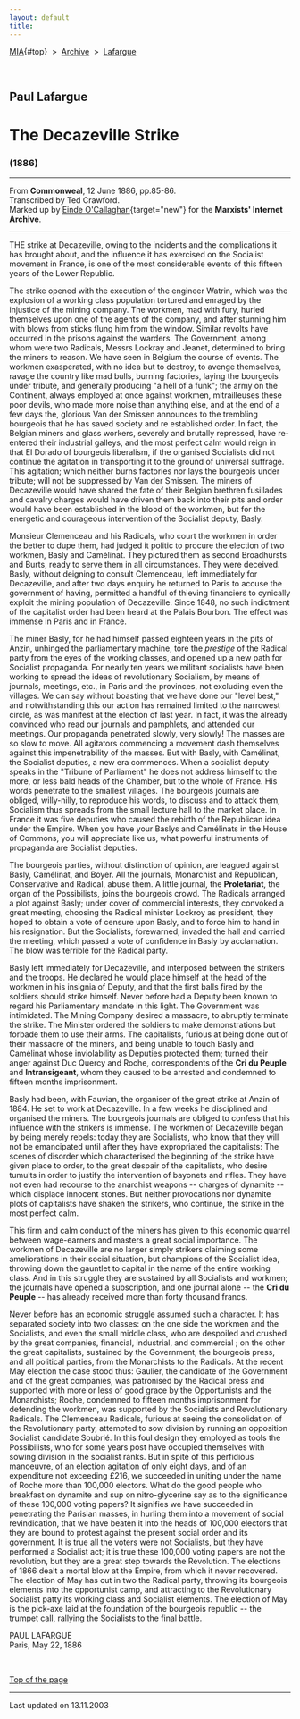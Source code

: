 ```yaml
---
layout: default
title: 
---
```

[MIA](../../../../index.htm){#top}  \> 
[Archive](../../../index.htm)  \>  [Lafargue](../../index.htm)

 

## Paul Lafargue

# The Decazeville Strike

### (1886)

------------------------------------------------------------------------

From **Commonweal**, 12 June 1886, pp.85-86.\
Transcribed by Ted Crawford.\
Marked up by [Einde
O'Callaghan](../../../../admin/volunteers/biographies/eocallaghan.htm){target="new"}
for the **Marxists' Internet Archive**.

------------------------------------------------------------------------

THE strike at Decazeville, owing to the incidents and the complications
it has brought about, and the influence it has exercised on the
Socialist movement in France, is one of the most considerable events of
this fifteen years of the Lower Republic.

The strike opened with the execution of the engineer Watrin, which was
the explosion of a working class population tortured and enraged by the
injustice of the mining company. The workmen, mad with fury, hurled
themselves upon one of the agents of the company, and after stunning him
with blows from sticks flung him from the window. Similar revolts have
occurred in the prisons against the warders. The Government, among whom
were two Radicals, Messrs Lockray and Jeanet, determined to bring the
miners to reason. We have seen in Belgium the course of events. The
workmen exasperated, with no idea but to destroy, to avenge themselves,
ravage the country like mad bulls, burning factories, laying the
bourgeois under tribute, and generally producing "a hell of a funk"; the
army on the Continent, always employed at once against workmen,
mitrailleuses these poor devils, who made more noise than anything else,
and at the end of a few days the, glorious Van der Smissen announces to
the trembling bourgeois that he has saved society and re established
order. In fact, the Belgian miners and glass workers, severely and
brutally repressed, have re-entered their industrial galleys, and the
most perfect calm would reign in that El Dorado of bourgeois liberalism,
if the organised Socialists did not continue the agitation in
transporting it to the ground of universal suffrage. This agitation;
which neither burns factories nor lays the bourgeois under tribute; will
not be suppressed by Van der Smissen. The miners of Decazeville would
have shared the fate of their Belgian brethren fusillades and cavalry
charges would have driven them back into their pits and order would have
been established in the blood of the workmen, but for the energetic and
courageous intervention of the Socialist deputy, Basly.

Monsieur Clemenceau and his Radicals, who court the workmen in order the
better to dupe them, had judged it politic to procure the election of
two workmen, Basly and Camélinat. They pictured them as second
Broadhursts and Burts, ready to serve them in all circumstances. They
were deceived. Basly, without deigning to consult Clemenceau, left
immediately for Decazeville, and after two days enquiry he returned to
Paris to accuse the government of having, permitted a handful of
thieving financiers to cynically exploit the mining population of
Decazeville. Since 1848, no such indictment of the capitalist order had
been heard at the Palais Bourbon. The effect was immense in Paris and in
France.

The miner Basly, for he had himself passed eighteen years in the pits of
Anzin, unhinged the parliamentary machine, tore the *prestige* of the
Radical party from the eyes of the working classes, and opened up a new
path for Socialist propaganda. For nearly ten years we militant
socialists have been working to spread the ideas of revolutionary
Socialism, by means of journals, meetings, etc., in Paris and the
provinces, not excluding even the villages. We can say without boasting
that we have done our "level best," and notwithstanding this our action
has remained limited to the narrowest circle, as was manifest at the
election of last year. In fact, it was the already convinced who read
our journals and pamphlets, and attended our meetings. Our propaganda
penetrated slowly, very slowly! The masses are so slow to move. All
agitators commencing a movement dash themselves against this
impenetrability of the masses. But with Basly, with Camélinat, the
Socialist deputies, a new era commences. When a socialist deputy speaks
in the "Tribune of Parliament" he does not address himself to the more,
or less bald heads of the Chamber, but to the whole of France. His words
penetrate to the smallest villages. The bourgeois journals are obliged,
willy-nilly, to reproduce his words, to discuss and to attack them,
Socialism thus spreads from the small lecture hall to the market place.
In France it was five deputies who caused the rebirth of the Republican
idea under the Empire. When you have your Baslys and Camélinats in the
House of Commons, you will appreciate like us, what powerful instruments
of propaganda are Socialist deputies.

The bourgeois parties, without distinction of opinion, are leagued
against Basly, Camélinat, and Boyer. All the journals, Monarchist and
Republican, Conservative and Radical, abuse them. A little journal, the
**Proletariat**, the organ of the Possibilists, joins the bourgeois
crowd. The Radicals arranged a plot against Basly; under cover of
commercial interests, they convoked a great meeting, choosing the
Radical minister Lockroy as president, they hoped to obtain a vote of
censure upon Basly, and to force him to hand in his resignation. But the
Socialists, forewarned, invaded the hall and carried the meeting, which
passed a vote of confidence in Basly by acclamation. The blow was
terrible for the Radical party.

Basly left immediately for Decazeville, and interposed between the
strikers and the troops. He declared he would place himself at the head
of the workmen in his insignia of Deputy, and that the first balls fired
by the soldiers should strike himself. Never before had a Deputy been
known to regard his Parliamentary mandate in this light. The Government
was intimidated. The Mining Company desired a massacre, to abruptly
terminate the strike. The Minister ordered the soldiers to make
demonstrations but forbade them to use their arms. The capitalists,
furious at being done out of their massacre of the miners, and being
unable to touch Basly and Camélinat whose inviolability as Deputies
protected them; turned their anger against Duc Quercy and Roche,
correspondents of the **Cri du Peuple** and **Intransigeant**, whom they
caused to be arrested and condemned to fifteen months imprisonment.

Basly had been, with Fauvian, the organiser of the great strike at Anzin
of 1884. He set to work at Decazeville. In a few weeks he disciplined
and organised the miners. The bourgeois journals are obliged to confess
that his influence with the strikers is immense. The workmen of
Decazeville began by being merely rebels: today they are Socialists, who
know that they will not be emancipated until after they have
expropriated the capitalists: The scenes of disorder which characterised
the beginning of the strike have given place to order, to the great
despair of the capitalists, who desire tumults in order to justify the
intervention of bayonets and rifles. They have not even had recourse to
the anarchist weapons -- charges of dynamite -- which displace innocent
stones. But neither provocations nor dynamite plots of capitalists have
shaken the strikers, who continue, the strike in the most perfect calm.

This firm and calm conduct of the miners has given to this economic
quarrel between wage-earners and masters a great social importance. The
workmen of Decazeville are no larger simply strikers claiming some
ameliorations in their social situation, but champions of the Socialist
idea, throwing down the gauntlet to capital in the name of the entire
working class. And in this struggle they are sustained by all Socialists
and workmen; the journals have opened a subscription, and one journal
alone -- the **Cri du Peuple** -- has already received more than forty
thousand francs.

Never before has an economic struggle assumed such a character. It has
separated society into two classes: on the one side the workmen and the
Socialists, and even the small middle class, who are despoiled and
crushed by the great companies, financial, industrial, and commercial ;
on the other the great capitalists, sustained by the Government, the
bourgeois press, and all political parties, from the Monarchists to the
Radicals. At the recent May election the case stood thus: Gaulier, the
candidate of the Government and of the great companies, was patronised
by the Radical press and supported with more or less of good grace by
the Opportunists and the Monarchists; Roche, condemned to fifteen months
imprisonment for defending the workmen, was supported by the Socialists
and Revolutionary Radicals. The Clemenceau Radicals, furious at seeing
the consolidation of the Revolutionary party, attempted to sow division
by running an opposition Socialist candidate Soubrié. In this foul
design they employed as tools the Possibilists, who for some years post
have occupied themselves with sowing division in the socialist ranks.
But in spite of this perfidious manoeuvre, of an election agitation of
only eight days, and of an expenditure not exceeding £216, we succeeded
in uniting under the name of Roche more than 100,000 electors. What do
the good people who breakfast on dynamite and sup on nitro-glycerine say
as to the significance of these 100,000 voting papers? It signifies we
have succeeded in penetrating the Parisian masses, in hurling them into
a movement of social revindication, that we have beaten it into the
heads of 100,000 electors that they are bound to protest against the
present social order and its government. It is true all the voters were
not Socialists, but they have performed a Socialist act; it is true
these 100,000 voting papers are not the revolution, but they are a great
step towards the Revolution. The elections of 1866 dealt a mortal blow
at the Empire, from which it never recovered. The election of May has
cut in two the Radical party, throwing its bourgeois elements into the
opportunist camp, and attracting to the Revolutionary Socialist patty
its working class and Socialist elements. The election of May is the
pick-axe laid at the foundation of the bourgeois republic -- the trumpet
call, rallying the Socialists to the final battle.

PAUL LAFARGUE\
Paris, May 22, 1886

 

[Top of the page](#top)

------------------------------------------------------------------------

Last updated on 13.11.2003
